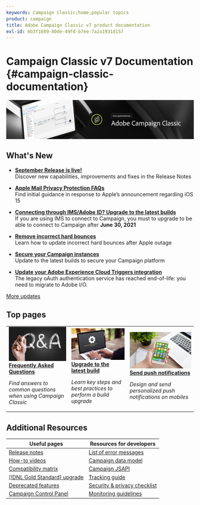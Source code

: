 ```yaml
---
keywords: Campaign Classic;home;popular topics
product: campaign
title: Adobe Campaign Classic v7 product documentation
exl-id: 6b3f1689-80de-49fd-b7ee-7a2a1931d157
---
```

# Campaign Classic v7 Documentation {#campaign-classic-documentation}

![](platform/using/assets/do-not-localize/banner_acc_doc.jpg) 

## What's New

* **[September Release is live!](rn/using/latest-release.md)**<br/> Discover new capabilities, improvements and fixes in the Release Notes

* **[Apple Mail Privacy Protection FAQs](https://experienceleague.adobe.com/docs/deliverability-learn/deliverability-best-practice-guide/additional-resources/technotes/apple-mail-privacy-faq.html)**<br/> Find initial guidance in response to Apple’s announcement regarding iOS 15

* **[Connecting through IMS/Adobe ID? Upgrade to the latest builds](technotes/using/ims-updates.md)**<br/> If you are using IMS to connect to Campaign, you must to upgrade to be able to connect to Campaign after **June 30, 2021**

* **[Remove incorrect hard bounces](delivery/using/update-bounce-qualification.md)**<br/> Learn how to update incorrect hard bounces after Apple outage

* **[Secure your Campaign instances](technotes/using/acc-config-updates.md)**<br/> Update to the latest builds to secure your Campaign platform

* **[Update your Adobe Experience Cloud Triggers integration](integrations/using/configuring-adobe-io.md)**<br/> The legacy oAuth authentication service has reached end-of-life: you need to migrate to Adobe I/O.

[More updates](/help/rn/using/documentation-updates.md)

## Top pages

<table style="table-layout:fixed">
<tr>
  <td>
    <a href="platform/using/common-questions.md">
      <img alt="FAQ" src="platform/using/assets/FAQ.png"/>
    </a>
    <div>
      <a href="platform/using/common-questions.md">
    <strong>Frequently Asked Questions</strong>
    </a>
    </div>
    <p>
    <em>Find answers to common questions when using Campaign Classic</em>
    <p>
  </td>
   <td>
    <a href="production/using/build-upgrade.md">
      <img alt="Build Upgrade" src="platform/using/assets/upgrade.png" />
    </a>
    <div>
      <a href="production/using/build-upgrade.md">
    <strong>Upgrade to the latest build</strong>
    </a>
    </div>
    <p>
    <em>Learn key steps and best practices to perform a build upgrade</em>
    <p>
  </td>
  <td>
    <a href="delivery/using/create-notifications-ios.md">
       <img alt="Push notifications" src="platform/using/assets/push.png" />
    </a>
    <div>
       <a href="delivery/using/create-notifications-ios.md">
    <strong>Send push notifications</strong>
    </a>
    </div>
    <p>
    <em>Design and send personalized push notifications on mobiles</em>
    <p>
  </td>
</tr>
</table>

## Additional Resources

| Useful pages | Resources for developers |
|---|---|
| [Release notes](/help/rn/using/latest-release.md) | [List of error messages](https://experienceleague.adobe.com/developer/campaign-errors/error_codes.html) |
| [How-to videos](https://experienceleague.adobe.com/docs/campaign-classic-learn/tutorials/overview.html) | [Campaign data model](configuration/using/about-data-model.md)|
| [Compatibility matrix](rn/using/compatibility-matrix.md) | [Campaign JSAPI](https://docs.adobe.com/content/help/en/campaign-classic/technicalresources/api/p-1.html) |
| [[!DNL Gold Standard] upgrade](rn/using/gs-overview.md) | [Tracking guide](https://helpx.adobe.com/campaign/kb/acc-tracking.html) |
| [Deprecated features](rn/using/deprecated-features.md) | [Security & privacy checklist](https://helpx.adobe.com/campaign/kb/acc-security.html) |
| [Campaign Control Panel](https://experienceleague.adobe.com/docs/control-panel/using/control-panel-home.html) | [Monitoring guidelines](production/using/monitoring-guidelines.md) |
